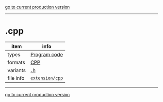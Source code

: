 [go to current production version]({{preferredFormats}})

---



# .cpp

item | info
--- | ---
types | [Program code](../dataTypes/programCode.md)
formats | [CPP](../fileFormats/cpp.md)
variants | [`.h`](../extensions/h.md)
file info | [`extension/cpp`]({{fileinfo}}/cpp)




---

[go to current production version]({{preferredFormats}})
